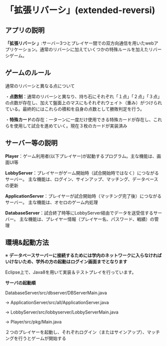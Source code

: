 # 「拡張リバーシ」(extended-reversi)
## アプリの説明
**「拡張リバーシ 」**:サーバー3つとプレイヤー間での双方向通信を用いたwebアプリケーション。通常のリバーシに加えていくつかの特殊ルールを加えたリバーシゲーム。
## ゲームのルール
通常のリバーシと異なる点について

・**点数制**：通常のリバーシと異なり、持ち石にそれぞれ「１点」「２点」「３点」の点数が存在し、加えて盤面上のマスにもそれぞれウェイト（重み）がつけられている。最終的にはこれらの積和を自身の点数として勝敗判定を行う。

・**特殊カード**の存在：一ターンに一度だけ使用できる特殊カードが存在し、これらを使用して試合を進めていく。現在３枚のカードが実装済み
## サーバー等の説明
**Player**：ゲーム利用者(以下プレイヤー)が起動するプログラム。主な機能は、画面UI等

**LobbyServer**：プレイヤーがゲーム開始時（試合開始時ではなく）につながるサーバー。
主な機能は、ログイン、サインアップ、マッチング、データベースの更新

**ApplicationServer**：プレイヤーが試合開始時（マッチング完了後）につながるサーバー。
主な機能は、オセロのゲーム内処理

**DatabaseServer**：試合終了時等にLobbyServer経由でデータを送受信するサーバー。
主な機能は、プレイヤー情報（プレイヤー名、パスワード、戦績）の管理

## 環境&起動方法
※ **データベースサーバーに接続するためには学内のネットワークに入らなければいけないため、学外の方の起動はログイン画面までとなります**

Eclipse上で、Java8を用いて実装＆テストプレイを行っています。


**サーバの起動順**
  
  DatabaseServer/src/dbserver/DBServerMain.java
  
  -> ApplicationServer/src/all/ApplicationServer.java
  
  -> LobbyServer/src/lobbyserver/LobbyServerMain.java
  
  -> Player/src/pkg/Main.java

２つのプレイヤーを起動し、それぞれログイン（またはサインアップ）、マッチングを行うとゲームが開始する
